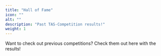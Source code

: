 ```yaml
---
title: "Hall of Fame"
icon: ""
alt: ""
description: "Past TAS-Competition results!"
weight: 1
---
```


Want to check out previous competitions? Check them out here with the results!